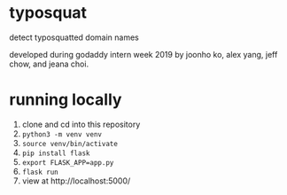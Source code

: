 # typosquat

detect typosquatted domain names 

developed during godaddy intern week 2019 by joonho ko, alex yang, jeff chow, and jeana choi.

# running locally

1. clone and cd into this repository
2. `python3 -m venv venv` 
3. `source venv/bin/activate`
4. `pip install flask`
5. `export FLASK_APP=app.py`
6. `flask run`
7. view at http://localhost:5000/
